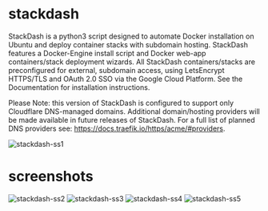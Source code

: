 # stackdash

StackDash is a python3 script designed to automate Docker installation on Ubuntu and deploy container stacks with subdomain hosting. StackDash features a 
Docker-Engine install script and Docker web-app containers/stack deployment wizards. All StackDash containers/stacks are preconfigured for external, subdomain 
access, using LetsEncrypt HTTPS/TLS and OAuth 2.0 SSO via the Google Cloud Platform. See the Documentation for installation instructions.


Please Note: this version of StackDash is configured to support only Cloudflare DNS-managed domains. Additional domain/hosting providers will be made available in future 
releases of StackDash. For a full list of planned DNS providers see: https://docs.traefik.io/https/acme/#providers.

![stackdash-ss1](https://i.imgur.com/pOVXZ04.png)


# screenshots
![stackdash-ss2](https://i.imgur.com/MEJxMkZ.png)
![stackdash-ss3](https://i.imgur.com/2sqNNbj.png)
![stackdash-ss4](hhttps://i.imgur.com/5XSVs8G.png)
![stackdash-ss5](https://i.imgur.com/746I8WF.png)
